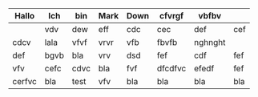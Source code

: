 | Hallo  | Ich  | bin  | Mark | Down | cfvrgf  | vbfbv   |     |
| ------ | ---- | ---- | ---- | ---- | ------- | ------- | --- |
|        | vdv  | dew  | eff  | cdc  | cec     | def     | cef |
| cdcv   | lala | vfvf | vrvr | vfb  | fbvfb   | nghnght |     |
| def    | bgvb | bla  | vrv  | dsd  | fef     | cdf     | fef |
| vfv    | cefc | cdvc | bla  | fvf  | dfcdfvc | efedf   | fef |
| cerfvc | bla  | test | vfv  | bla  | bla     | bla     | bla |
